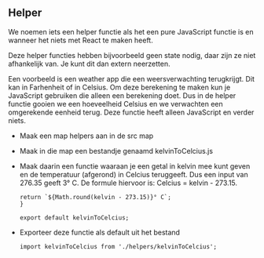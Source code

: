 ## Helper

We noemen iets een helper functie als het een pure JavaScript functie is en wanneer het niets met React te maken heeft.

Deze helper functies hebben bijvoorbeeld geen state nodig, daar zijn ze niet afhankelijk van. Je kunt dit dan extern neerzetten.

Een voorbeeld is een weather app die een weersverwachting terugkrijgt. Dit kan in Farhenheit of in Celsius. Om deze berekening te maken kun je JavaScript gebruiken die alleen een berekening doet. Dus in de helper functie gooien we een hoeveelheid Celsius en we verwachten een omgerekende eenheid terug. Deze functie heeft alleen JavaScript en verder niets.

- Maak een map helpers aan in de src map
- Maak in die map een bestandje genaamd kelvinToCelcius.js
- Maak daarin een functie waaraan je een getal in kelvin mee kunt geven en de temperatuur (afgerond) in Celcius teruggeeft. Dus een input van 276.35 geeft 3° C. De formule hiervoor is: Celcius = kelvin - 273.15.

    ```function kelvinToCelcius(kelvin) {
    return `${Math.round(kelvin - 273.15)}° C`;
    }
    
    export default kelvinToCelcius;

- Exporteer deze functie als default uit het bestand

   ```import kelvinToCelcius from './helpers/kelvinToCelcius';```